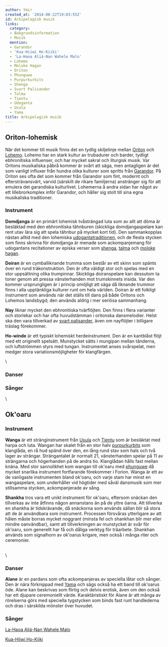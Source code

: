 ```yaml
---
author: Ymir
created_at: '2014-08-22T19:03:55Z'
id: Arkipelagisk musik
links:
  category:
  - Bakgrundsinformation
  - Musik
  mention:
  - Garandor
  - 'Kua-Hiiwi Ho-Kiiki'
  - 'La-Haoa Aliá-Nan Wahele Malo'
  - Lohemo
  - Moloke Hagan
  - Oriton
  - Phunguwe
  - Purpurkurbits
  - Shenga
  - Svart Palisander
  - Talma
  - Tientu
  - Udoganta
  - Usula
  - Yama
title: Arkipelagisk musik
---
```


Oriton-lohemisk
---------------

När det kommer till musik finns det en tydlig skiljelinje mellan [Oriton] och [Lohemo]. Lohemo har
en stark kultur av trubadurer och barder, tydligt ebhronitiska influenser, och har mycket sakral och
liturgisk musik. Var Oritons musikaliska påbrå kommer är svårt att säga, men antagligen är det som
vanligt influxer från hundra olika kulturer som spritts från [Garandor]. På Oriton ses ofta det som
kommer från Garandor som fint, modernt och eftersträvansvärt, varvid (särskilt de rikare familjerna)
anstränger sig för att emulera det garandiska kulturlivet. Lohemerna å andra sidan har något av ett
lillebrorkomplex inför Garandor, och håller sig stolt till sina egna musikaliska traditioner.

### Instrument

**Domdjanga** är en primärt lohemisk tvåsträngad luta som av allt att döma är besläktad med den
ebhronitiska tâhnburen (skickliga domdjangaspelare kan rent utav lära sig att spela tâhnbur på
mycket kort tid). Den sammankopplas nästan alltid med den lohemiska [udogantatraditionen], och de
flesta stycken som finns skrivna för domdjanga är menade som ackompanjemang för udogantans
recitationer av episka verser som [shenga], [talma] och [moloke hagan].

**Doiran** är en cymballiknande trumma som består av ett skinn som spänts över en rund
träkonstruktion. Den är ofta väldigt stor och spelas med en stor uppsättning olika trumpinnar.
Skickliga doiranspelare kan dessutom ta toner genom att pressa vänsterhanden mot trumskinnets
insida. Var den kommer ursprungligen är i princip omöjligt att säga då liknande trummor finns i alla
upptänkliga kulturer runt om hela världen. Doiran är ett folkligt instrument som används när det
ställs till dans på både Oritons och Lohemos landsbygd; den används aldrig i mer seriösa sammanhang.

**Nay** liknar mycket den ebhronitiska tvärflöjten. Den finns i flera varianter och storlekar och
har ofta huvudstämman i oritonska dansmelodier. Helst ska den vara tillverkad av [svart palisander],
även om nayflöjter i billigare träslag förekommer.

**Ho-winde** är ett typiskt lohemiskt herdeinstrument. Den är en kantblåst flöjt med ett originellt
spelsätt. Munstycket sätts i mungipan mellan tänderna, och luftströmmen styrs med tungan.
Instrumentet anses svårspelat, men medger stora variationsmöjligheter för klangfärgen.

\

### Danser

### Sånger

\

Ok'oaru
-------

### Instrument

**Wanga** är ett stränginstrument från [Usula] och [Tientu] som är besläktat med harpa och luta.
Wangan har skalet från en stor halv [purpurkurbits] som klanglåda, en rå hud spänd över den, en lång
rund stav som hals och två lager av strängar. Strängantalet är normalt 21, vänsterhanden spelar på
11 av strängarna och högerhanden på de andra tio. Klanglådan hålls fast mellan knäna. Med stor
sannolikhet kom wangan till ok'oaru med [phunguwe] då mycket snarlika instrument fortfarande
förekommer i Forion. Wanga är ett av de vanligaste instrumenten bland ok'oaru, och varje stam har
minst en wangaspelare, som underhåller vid högtider med såväl dansmusik som mer stillsamma stycken,
ackompanjerade av sång.

**Shankha** tros vara ett unikt instrument för ok'oaru, eftersom snäckan den tillverkas av inte
åtfinns någon annanstans än på de yttre öarna. Att tillverka en shankha är tidskrävande, då
snäckorna som används sällan blir så stora att de är användbara som instrument. Processen försvåras
ytterligare av att hålen måste borras mycket noggrant (minsta fel och shankhan blir mer eller mindre
oanvändbar), samt att tillverkningen av munstycket är svår för ok'oaru, som generellt har få och
dåliga verktyg för träarbete. Shankhan används som signalhorn av ok'oarus krigare, men också i många
riter och ceremonier.

\
\

### Danser

**Alane** är en pardans som ofta ackompanjeras av speciella låtar och sånger. Den är nära förknippad
med [Yama] och sägs också ha ett band till ok'oarus öde. Alane kan beskrivas som flirtig och delvis
erotisk, även om den också har ett djupare ceremoniellt värde. Karaktäristiskt för Alane är att
många av rörelserna görs med speciella tygstycken som binds fast runt handlederna och dras i
särskilda mönster över huvudet.

### Sånger

[La-Haoa Aliá-Nan Wahele Malo]

[Kua-Hiiwi Ho-Kiiki]

  [Oriton]: Oriton
  [Lohemo]: Lohemo
  [Garandor]: Garandor
  [udogantatraditionen]: Udoganta
  [shenga]: Shenga
  [talma]: Talma
  [moloke hagan]: Moloke_Hagan
  [svart palisander]: Svart_Palisander
  [Usula]: Usula
  [Tientu]: Tientu
  [purpurkurbits]: Purpurkurbits
  [phunguwe]: Phunguwe
  [Yama]: Yama
  [La-Haoa Aliá-Nan Wahele Malo]: La-Haoa_Aliá-Nan_Wahele_Malo
  [Kua-Hiiwi Ho-Kiiki]: Kua-Hiiwi_Ho-Kiiki